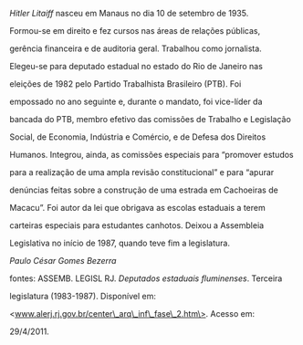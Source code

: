 

*Hitler Litaiff* nasceu em Manaus no dia 10 de setembro de 1935.



Formou-se em direito e fez cursos nas áreas de relações públicas,

gerência financeira e de auditoria geral. Trabalhou como jornalista.



Elegeu-se para deputado estadual no estado do Rio de Janeiro nas

eleições de 1982 pelo Partido Trabalhista Brasileiro (PTB). Foi

empossado no ano seguinte e, durante o mandato, foi vice-líder da

bancada do PTB, membro efetivo das comissões de Trabalho e Legislação

Social, de Economia, Indústria e Comércio, e de Defesa dos Direitos

Humanos. Integrou, ainda, as comissões especiais para “promover estudos

para a realização de uma ampla revisão constitucional” e para “apurar

denúncias feitas sobre a construção de uma estrada em Cachoeiras de

Macacu”. Foi autor da lei que obrigava as escolas estaduais a terem

carteiras especiais para estudantes canhotos. Deixou a Assembleia

Legislativa no início de 1987, quando teve fim a legislatura.



*Paulo César Gomes Bezerra*



fontes: ASSEMB. LEGISL RJ. *Deputados estaduais fluminenses*. Terceira

legislatura (1983-1987). Disponível em:

\<www.alerj.rj.gov.br/center\_arq\_inf\_fase\_2.htm\>. Acesso em:

29/4/2011.

